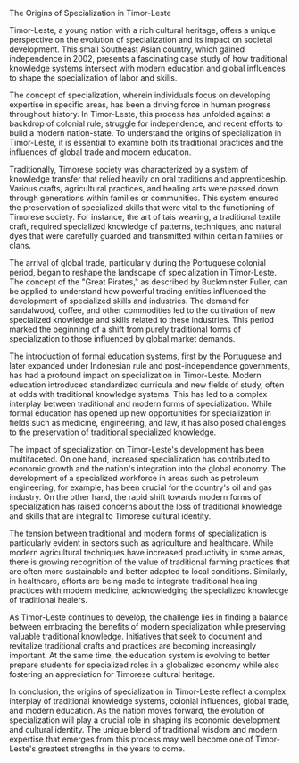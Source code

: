 The Origins of Specialization in Timor-Leste

Timor-Leste, a young nation with a rich cultural heritage, offers a unique perspective on the evolution of specialization and its impact on societal development. This small Southeast Asian country, which gained independence in 2002, presents a fascinating case study of how traditional knowledge systems intersect with modern education and global influences to shape the specialization of labor and skills.

The concept of specialization, wherein individuals focus on developing expertise in specific areas, has been a driving force in human progress throughout history. In Timor-Leste, this process has unfolded against a backdrop of colonial rule, struggle for independence, and recent efforts to build a modern nation-state. To understand the origins of specialization in Timor-Leste, it is essential to examine both its traditional practices and the influences of global trade and modern education.

Traditionally, Timorese society was characterized by a system of knowledge transfer that relied heavily on oral traditions and apprenticeship. Various crafts, agricultural practices, and healing arts were passed down through generations within families or communities. This system ensured the preservation of specialized skills that were vital to the functioning of Timorese society. For instance, the art of tais weaving, a traditional textile craft, required specialized knowledge of patterns, techniques, and natural dyes that were carefully guarded and transmitted within certain families or clans.

The arrival of global trade, particularly during the Portuguese colonial period, began to reshape the landscape of specialization in Timor-Leste. The concept of the "Great Pirates," as described by Buckminster Fuller, can be applied to understand how powerful trading entities influenced the development of specialized skills and industries. The demand for sandalwood, coffee, and other commodities led to the cultivation of new specialized knowledge and skills related to these industries. This period marked the beginning of a shift from purely traditional forms of specialization to those influenced by global market demands.

The introduction of formal education systems, first by the Portuguese and later expanded under Indonesian rule and post-independence governments, has had a profound impact on specialization in Timor-Leste. Modern education introduced standardized curricula and new fields of study, often at odds with traditional knowledge systems. This has led to a complex interplay between traditional and modern forms of specialization. While formal education has opened up new opportunities for specialization in fields such as medicine, engineering, and law, it has also posed challenges to the preservation of traditional specialized knowledge.

The impact of specialization on Timor-Leste's development has been multifaceted. On one hand, increased specialization has contributed to economic growth and the nation's integration into the global economy. The development of a specialized workforce in areas such as petroleum engineering, for example, has been crucial for the country's oil and gas industry. On the other hand, the rapid shift towards modern forms of specialization has raised concerns about the loss of traditional knowledge and skills that are integral to Timorese cultural identity.

The tension between traditional and modern forms of specialization is particularly evident in sectors such as agriculture and healthcare. While modern agricultural techniques have increased productivity in some areas, there is growing recognition of the value of traditional farming practices that are often more sustainable and better adapted to local conditions. Similarly, in healthcare, efforts are being made to integrate traditional healing practices with modern medicine, acknowledging the specialized knowledge of traditional healers.

As Timor-Leste continues to develop, the challenge lies in finding a balance between embracing the benefits of modern specialization while preserving valuable traditional knowledge. Initiatives that seek to document and revitalize traditional crafts and practices are becoming increasingly important. At the same time, the education system is evolving to better prepare students for specialized roles in a globalized economy while also fostering an appreciation for Timorese cultural heritage.

In conclusion, the origins of specialization in Timor-Leste reflect a complex interplay of traditional knowledge systems, colonial influences, global trade, and modern education. As the nation moves forward, the evolution of specialization will play a crucial role in shaping its economic development and cultural identity. The unique blend of traditional wisdom and modern expertise that emerges from this process may well become one of Timor-Leste's greatest strengths in the years to come.